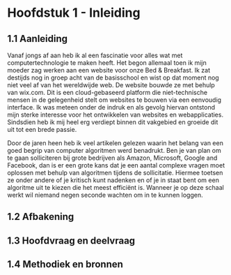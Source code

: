 # Hoofdstuk 1 - Inleiding

## 1.1 Aanleiding

Vanaf jongs af aan heb ik al een fascinatie voor alles wat met computertechnologie te maken heeft. Het begon allemaal toen ik mijn moeder zag werken aan een website voor onze Bed & Breakfast. Ik zat destijds nog in groep acht van de basisschool en wist op dat moment nog niet veel af van het wereldwijde web. De website bouwde ze met behulp van wix.com. Dit is een cloud-gebaseerd platform die niet-technische mensen in de gelegenheid stelt om websites te bouwen via een eenvoudig interface. Ik was meteen onder de indruk en als gevolg hiervan ontstond mijn sterke interesse voor het ontwikkelen van websites en webapplicaties. Sindsdien heb ik mij heel erg verdiept binnen dit vakgebied en groeide dit uit tot een brede passie.

Door de jaren heen heb ik veel artikelen gelezen waarin het belang van een goed begrip van computer algoritmen werd benadrukt. Ben je van plan om te gaan solliciteren bij grote bedrijven als Amazon, Microsoft, Google and Facebook, dan is er een grote kans dat je een aantal complexe vragen moet oplossen met behulp van algoritmen tijdens de sollicitatie. Hiermee toetsen ze onder andere of je kritisch kunt nadenken en of je in staat bent om een algoritme uit te kiezen die het meest efficiënt is. Wanneer je op deze schaal werkt wil niemand negen seconde wachten om in te kunnen loggen.

## 1.2 Afbakening

## 1.3 Hoofdvraag en deelvraag

## 1.4 Methodiek en bronnen
